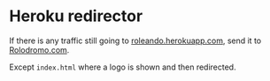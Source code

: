 # Heroku redirector

If there is any traffic still going to [roleando.herokuapp.com](https://roleando.herokuapp.com), send it to [Rolodromo.com](https://rolodromo.com). 

Except `index.html` where a logo is shown and then redirected.
